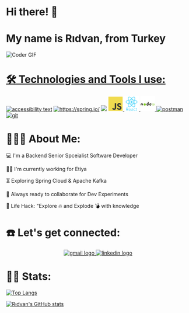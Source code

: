 # Hi there! 👋 
# My name is Rıdvan, from Turkey

<animated-image data-catalyst="" style="width: 500px;"><a target="_blank" rel="noopener noreferrer nofollow" href="https://camo.githubusercontent.com/2309797487e5e969659a3b545c96151807b04120a9cc2985f632ec94ba00c9f3/68747470733a2f2f6d656469612e67697068792e636f6d2f6d656469612f53576f536b4e36447854737a71494b4571762f67697068792e676966" data-target="animated-image.originalLink"><img src="https://camo.githubusercontent.com/2309797487e5e969659a3b545c96151807b04120a9cc2985f632ec94ba00c9f3/68747470733a2f2f6d656469612e67697068792e636f6d2f6d656469612f53576f536b4e36447854737a71494b4571762f67697068792e676966" alt="Coder GIF" data-canonical-src="https://media.giphy.com/media/SWoSkN6DxTszqIKEqv/giphy.gif" style="max-width: 100%; display: inline-block;" data-target="animated-image.originalImage"></a>
      <span class="AnimatedImagePlayer" data-target="animated-image.player" hidden="">
        <a data-target="animated-image.replacedLink" class="AnimatedImagePlayer-images" href="https://camo.githubusercontent.com/2309797487e5e969659a3b545c96151807b04120a9cc2985f632ec94ba00c9f3/68747470733a2f2f6d656469612e67697068792e636f6d2f6d656469612f53576f536b4e36447854737a71494b4571762f67697068792e676966" target="_blank">

# 🛠️ Technologies and Tools I use:
<p align="left" dir="auto">
 <a target="_blank" rel="noopener noreferrer nofollow" href="https://user-images.githubusercontent.com/34593997/87715948-c289af80-c7b6-11ea-9eb7-52863d0ab769.jpeg"><img src="https://user-images.githubusercontent.com/34593997/87715948-c289af80-c7b6-11ea-9eb7-52863d0ab769.jpeg" width="120" alt="accessibility text" style="max-width: 100%;"></a>
  <a target="_blank" rel="noopener noreferrer nofollow" href="https://user-images.githubusercontent.com/34593997/87716469-90c51880-c7b7-11ea-9dfd-04f7c86f6629.png"><img src="https://user-images.githubusercontent.com/34593997/87716469-90c51880-c7b7-11ea-9dfd-04f7c86f6629.png" width="200" title="https://spring.io/" style="max-width: 100%;"></a> 
    <a target="_blank" rel="noopener noreferrer nofollow" href="https://user-images.githubusercontent.com/34593997/87719973-e3ed9a00-c7bc-11ea-8ad1-66de13d8e498.png"><img src="https://user-images.githubusercontent.com/34593997/87719973-e3ed9a00-c7bc-11ea-8ad1-66de13d8e498.png" width="120" style="max-width: 100%;"></a>
    <a href="https://developer.mozilla.org/en-US/docs/Web/JavaScript" rel="nofollow"> <img src="https://raw.githubusercontent.com/devicons/devicon/master/icons/javascript/javascript-original.svg" alt="javascript" width="40" height="40" style="max-width: 100%;"> </a>
<a href="https://reactjs.org/" rel="nofollow"> <img src="https://raw.githubusercontent.com/devicons/devicon/master/icons/react/react-original-wordmark.svg" alt="react" width="40" height="40" style="max-width: 100%;"> </a>
<a href="https://nodejs.org" rel="nofollow"> <img src="https://raw.githubusercontent.com/devicons/devicon/master/icons/nodejs/nodejs-original-wordmark.svg" alt="nodejs" width="40" height="40" style="max-width: 100%;"> </a>
   <a href="https://www.postman.com/" rel="nofollow"> <img src="https://camo.githubusercontent.com/93b32389bf746009ca2370de7fe06c3b5146f4c99d99df65994f9ced0ba41685/68747470733a2f2f7777772e766563746f726c6f676f2e7a6f6e652f6c6f676f732f676574706f73746d616e2f676574706f73746d616e2d69636f6e2e737667" alt="postman" width="40" height="40" data-canonical-src="https://www.vectorlogo.zone/logos/getpostman/getpostman-icon.svg" style="max-width: 100%;"> </a>
<a href="https://git-scm.com/" rel="nofollow"> <img src="https://camo.githubusercontent.com/fbfcb9e3dc648adc93bef37c718db16c52f617ad055a26de6dc3c21865c3321d/68747470733a2f2f7777772e766563746f726c6f676f2e7a6f6e652f6c6f676f732f6769742d73636d2f6769742d73636d2d69636f6e2e737667" alt="git" width="40" height="40" data-canonical-src="https://www.vectorlogo.zone/logos/git-scm/git-scm-icon.svg" style="max-width: 100%;"> </a>
</p>

# 👨🏻‍💻 About Me:

💻 I'm a Backend Senior Spceialist Software Developer

👷‍♂️ I'm currently working for Etiya

⏳ Exploring Spring Cloud & Apache Kafka

🚀 Always ready to collaborate for Dev Experiments

🎯 Life Hack: "Explore 🔥 and Explode 💣 with knowledge

# ☎️ Let's get connected:
<div align="center" dir="auto">
<a href="mailto:rdvndgn4235@gmail.com">
  <img src="https://camo.githubusercontent.com/21235764ee32f0e4cd4bc8c92a5b52d8d1cfb96217343d1df29c9e5f70c59c57/68747470733a2f2f696d672e736869656c64732e696f2f7374617469632f76313f6d6573736167653d476d61696c266c6f676f3d676d61696c266c6162656c3d26636f6c6f723d443134383336266c6f676f436f6c6f723d7768697465266c6162656c436f6c6f723d267374796c653d666f722d7468652d6261646765" height="35" alt="gmail logo" data-canonical-src="https://img.shields.io/static/v1?message=Gmail&amp;logo=gmail&amp;label=&amp;color=D14836&amp;logoColor=white&amp;labelColor=&amp;style=for-the-badge" style="max-width: 100%;">
  </a>
<a href="https://www.linkedin.com/in/ridvan-dogan/" rel="nofollow">
  <img src="https://camo.githubusercontent.com/4b17bf96ec09910d620801bf4537933731403ed2e8dca4bbf973ace4ae65ae4f/68747470733a2f2f696d672e736869656c64732e696f2f7374617469632f76313f6d6573736167653d4c696e6b6564496e266c6f676f3d6c696e6b6564696e266c6162656c3d26636f6c6f723d303037374235266c6f676f436f6c6f723d7768697465266c6162656c436f6c6f723d267374796c653d666f722d7468652d6261646765" height="35" alt="linkedin logo" data-canonical-src="https://img.shields.io/static/v1?message=LinkedIn&amp;logo=linkedin&amp;label=&amp;color=0077B5&amp;logoColor=white&amp;labelColor=&amp;style=for-the-badge" style="max-width: 100%;">
  </a>
</div>

# 🧑‍💻 Stats:
            
<div align="left" dir="auto">
    
 [![Top Langs](https://github-readme-stats.vercel.app/api/top-langs/?username=rdvndgn4235&langs_count=8)](https://github.com/rdvndgn4235/github-readme-stats)

[![Rıdvan's GitHub stats](https://github-readme-stats.vercel.app/api?username=rdvndgn4235)](https://github.com/rdvndgn4235/github-readme-stats) 
</div>


<!--
**rdvndgn4235/rdvndgn4235** is a ✨ _special_ ✨ repository because its `README.md` (this file) appears on your GitHub profile.


<a href="https://github.com/anuraghazra/github-readme-stats">
  <img align="center" src="https://github-readme-stats.vercel.app/api/pin?username=rdvndgn4235&repo=microservices" />
</a>
<a href="https://github.com/anuraghazra/convoychat">
  <img align="center" src="https://github-readme-stats.vercel.app/api/pin?username=rdvndgn4235&repo=user_login" />
</a>
Here are some ideas to get you started:
-->
